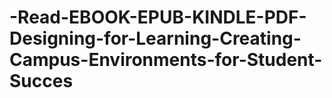 # -Read-EBOOK-EPUB-KINDLE-PDF-Designing-for-Learning-Creating-Campus-Environments-for-Student-Succes